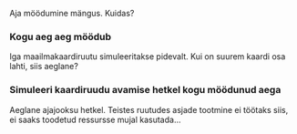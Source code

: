 Aja möödumine mängus. Kuidas?

### Kogu aeg aeg möödub
Iga maailmakaardiruutu simuleeritakse pidevalt. Kui on suurem kaardi osa lahti, siis aeglane?

### Simuleeri kaardiruudu avamise hetkel kogu möödunud aega
Aeglane ajajooksu hetkel. Teistes ruutudes asjade tootmine ei töötaks siis, ei saaks toodetud ressursse mujal kasutada...
